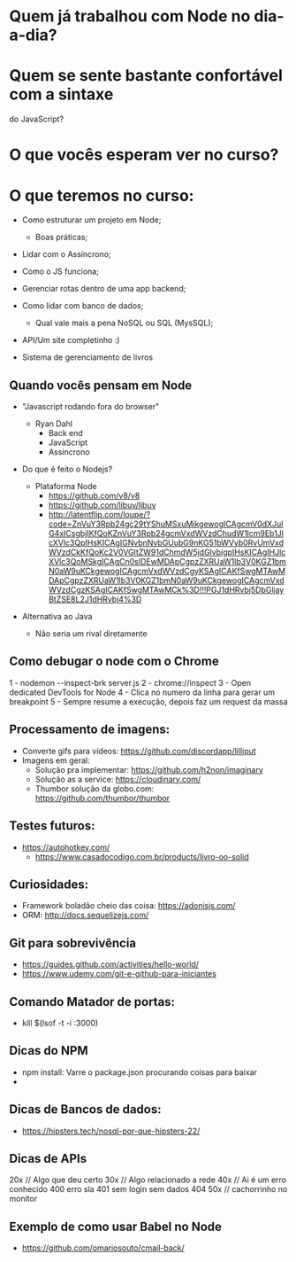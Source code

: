 # Quem já trabalhou com Node no dia-a-dia?

# Quem se sente bastante confortável com a sintaxe
do JavaScript?

# O que vocês esperam ver no curso?

# O que teremos no curso:
- Como estruturar um projeto em Node;
    - Boas práticas;
- Lidar com o Assíncrono;
- Como o JS funciona;
- Gerenciar rotas dentro de uma app backend;
- Como lidar com banco de dados;
    - Qual vale mais a pena NoSQL ou SQL (MysSQL);
- API/Um site completinho :) 

- Sistema de gerenciamento de livros

## Quando vocês pensam em Node
- "Javascript rodando fora do browser"
    - Ryan Dahl
        - Back end
        - JavaScript
        - Assincrono
- Do que é feito o Nodejs?
    - Plataforma Node
        - https://github.com/v8/v8
        - https://github.com/libuv/libuv
        - http://latentflip.com/loupe/?code=ZnVuY3Rpb24gc29tYShuMSxuMikgewogICAgcmV0dXJuIG4xICsgbjIKfQoKZnVuY3Rpb24gcmVxdWVzdChudW1lcm9Eb1JlcXVlc3QpIHsKICAgIGNvbnNvbGUubG9nKG51bWVyb0RvUmVxdWVzdCkKfQoKc2V0VGltZW91dChmdW5jdGlvbigpIHsKICAgIHJlcXVlc3QoMSkgICAgCn0sIDEwMDApCgpzZXRUaW1lb3V0KGZ1bmN0aW9uKCkgewogICAgcmVxdWVzdCgyKSAgICAKfSwgMTAwMDApCgpzZXRUaW1lb3V0KGZ1bmN0aW9uKCkgewogICAgcmVxdWVzdCgzKSAgICAKfSwgMTAwMCk%3D!!!PGJ1dHRvbj5DbGljayBtZSE8L2J1dHRvbj4%3D

- Alternativa ao Java
    - Não seria um rival diretamente

## Como debugar o node com o Chrome
1 - nodemon --inspect-brk server.js
2 - chrome://inspect
3 - Open dedicated DevTools for Node
4 - Clica no numero da linha para gerar um breakpoint
5 - Sempre resume a execução, depois faz um request da massa


## Processamento de imagens:
- Converte gifs para vídeos: https://github.com/discordapp/lilliput
- Imagens em geral:
    - Solução pra implementar: https://github.com/h2non/imaginary
    - Solução as a service: https://cloudinary.com/
    - Thumbor solução da globo.com: https://github.com/thumbor/thumbor

## Testes futuros:
- https://autohotkey.com/
    - https://www.casadocodigo.com.br/products/livro-oo-solid

## Curiosidades:
- Framework boladão cheio das coisa: https://adonisjs.com/
- ORM: http://docs.sequelizejs.com/

## Git para sobrevivência
- https://guides.github.com/activities/hello-world/
- https://www.udemy.com/git-e-github-para-iniciantes 


## Comando Matador de portas:
- kill $(lsof -t -i :3000)


## Dicas do NPM
- npm install: Varre o package.json procurando coisas para baixar
- 


## Dicas de Bancos de dados:
- https://hipsters.tech/nosql-por-que-hipsters-22/


## Dicas de APIs
20x // Algo que deu certo
30x // Algo relacionado a rede 
40x // Ai é um erro conhecido 
    400 erro sla
    401 sem login sem dados
    404 
50x // cachorrinho no monitor 


## Exemplo de como usar Babel no Node
- https://github.com/omariosouto/cmail-back/